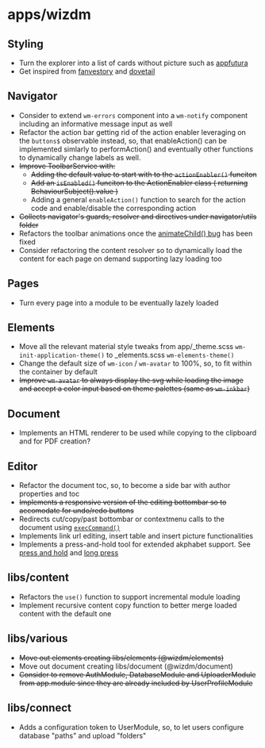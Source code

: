 # **apps/wizdm**

## Styling
* Turn the explorer into a list of cards without picture such as [appfutura](https://www.appfutura.com/app-projects)
* Get inspired from [fanvestory](https://fanvestory.com) and [dovetail](https://dovetailapp.com/)

## Navigator
* Consider to extend  `wm-errors` component into a `wm-notify` component including an informative message input as well
* Refactor the action bar getting rid of the action enabler leveraging on the `buttons$` observable instead, so, that enableAction() can be implemented simlarly to performAction() and eventually other functions to dynamically change labels as well. 
* ~~Improve ToolbarService with:~~
  * ~~Adding the default value to start with to the `actionEnabler()` funciton~~
  * ~~Add an `isEnabled()` funciton to the ActionEnabler class ( returning BehaviourSubject().value )~~
  * Adding a general `enableAction()` function to search for the action code and enable/disable the corresponding action
* ~~Collects navigator's guards, resolver and directives under navigator/utils folder~~
* Refactors the toolbar animations once the [animateChild() bug](https://github.com/angular/angular/issues/27245) has been fixed
* Consider refactoring the content resolver so to dynamically load the content for each page on demand supporting lazy loading too 

## Pages
* Turn every page into a module to be eventually lazely loaded

## Elements
* Move all the relevant material style tweaks from app/_theme.scss `wm-init-application-theme()` to _elements.scss `wm-elements-theme()`
* Change the default size of `wm-icon` / `wm-avatar` to 100%, so, to fit within the container by default
* ~~Improve `wm-avatar` to always display the svg while loading the image and accept a color input based on theme palettes (same as `wm-inkbar`)~~

## Document
* Implements an HTML renderer to be used while copying to the clipboard and for PDF creation?

## Editor
* Refactor the document toc, so, to become a side bar with author properties and toc
* ~~Implements a responsive version of the editing bottombar so to accomodate for undo/redo buttons~~
* Redirects cut/copy/past bottombar or contextmenu calls to the document using [`execCommand()`](https://developer.mozilla.org/en-US/docs/Web/API/Document/execCommand)
* Implements link url editing, insert table and insert picture functionalities
* Implements a press-and-hold tool for extended akphabet support. See [press and hold](https://github.com/kasperpeulen/PressAndHold) and [long press](https://github.com/quentint/long-press)

## libs/content
* Refactors the `use()` function to support incremental module loading
* Implement recursive content copy function to better merge loaded content with the default one

## libs/various
* ~~Move out elements creating libs/elements (@wizdm/elements)~~
* Move out document creating libs/document (@wizdm/document)
* ~~Consider to remove AuthModule, DatabaseModule and UploaderModule from app.module since they are already included by UserProfileModule~~

## libs/connect
* Adds a configuration token to UserModule, so, to let users configure database "paths" and upload "folders"
